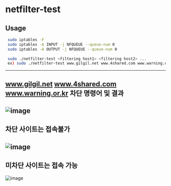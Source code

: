 # netfilter-test

## Usage
```bash
 sudo iptables -F
 sudo iptables -A INPUT -j NFQUEUE --queue-num 0
 sudo iptables -A OUTPUT -j NFQUEUE --queue-num 0
 
 sudo ./netfilter-test <filtering host1> <filtering host2> ... 
 ex) sudo ./netfilter-test www.gilgil.net www.4shared.com www.warning.or.kr
```
--- 
## www.gilgil.net www.4shared.com www.warning.or.kr 차단 명령어 및 결과
![image](https://user-images.githubusercontent.com/46064193/90481510-dc7b3100-e16c-11ea-991f-36718b40736b.png)
---
## 차단 사이트는 접속불가
![image](https://user-images.githubusercontent.com/46064193/90481438-b9508180-e16c-11ea-8276-2586f4c56665.png)
---
## 미차단 사이트는 접속 가능
![image](https://user-images.githubusercontent.com/46064193/90481496-d38a5f80-e16c-11ea-85c4-2ff1c31793d5.png)
